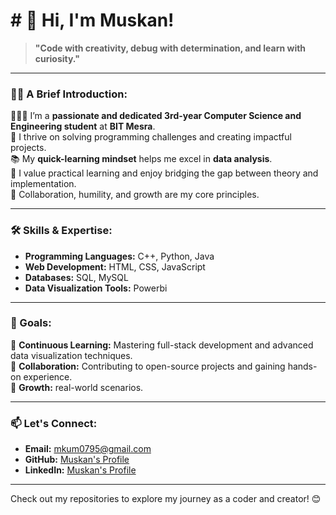 # # 👋 Hi, I'm Muskan!

> **"Code with creativity, debug with determination, and learn with curiosity."**

---

### 🙋‍♀️ A Brief Introduction:
👩🏻‍💻 I’m a **passionate and dedicated 3rd-year Computer Science and Engineering student** at **BIT Mesra**.  
🚀 I thrive on solving programming challenges and creating impactful projects.  
📚 My **quick-learning mindset** helps me excel in **data analysis**.  
🌟 I value practical learning and enjoy bridging the gap between theory and implementation.  
🤝 Collaboration, humility, and growth are my core principles.  

---

### 🛠️ Skills & Expertise:
- **Programming Languages:** C++, Python, Java  
- **Web Development:** HTML, CSS, JavaScript  
- **Databases:** SQL, MySQL  
- **Data Visualization Tools:** Powerbi 

---

### 🎯 Goals:
🌱 **Continuous Learning:** Mastering full-stack development and advanced data visualization techniques.  
🌟 **Collaboration:** Contributing to open-source projects and gaining hands-on experience.  
🚀 **Growth:** real-world scenarios.  

---

### 📫 Let's Connect:
- **Email:** mkum0795@gmail.com 
- **GitHub:** [Muskan's Profile](https://github.com/Musu581/MUSKAN-KUMARI)  
- **LinkedIn:** [Muskan's Profile](https://www.linkedin.com/in/muskan-kumari-60665a2a6?utm_source=share&utm_campaign=share_via&utm_content=profile&utm_medium=android_app)  
  

---

Check out my repositories to explore my journey as a coder and creator! 😊
